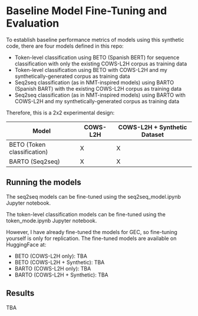 # Baseline Model Fine-Tuning and Evaluation

To establish baseline performance metrics of models using this synthetic code, there are four models defined in this repo:
* Token-level classification using BETO (Spanish BERT) for sequence classification with only the existing COWS-L2H corpus as training data
* Token-level classification using BETO with COWS-L2H and my synthetically-generated corpus as training data
* Seq2seq classification (as in NMT-inspired models) using BARTO (Spanish BART) with the existing COWS-L2H corpus as training data
* Seq2seq classification (as in NMT-inspired models) using BARTO with COWS-L2H and my synthetically-generated corpus as training data

Therefore, this is a 2x2 experimental design:

| Model | COWS-L2H | COWS-L2H + Synthetic Dataset |
| ---- | ---- | ----------- |
| BETO (Token classification) | X | X|
| BARTO (Seq2seq) | X | X |

## Running the models

The seq2seq models can be fine-tuned using the seq2seq_model.ipynb Jupyter notebook.

The token-level classification models can be fine-tuned using the token_mode.ipynb Jupyter notebook.

However, I have already fine-tuned the models for GEC, so fine-tuning yourself is only for replication. The fine-tuned models are available on HuggingFace at:

* BETO (COWS-L2H only): TBA
* BETO (COWS-L2H + Synthetic): TBA
* BARTO (COWS-L2H only): TBA
* BARTO (COWS-L2H + Synthetic): TBA

## Results

TBA